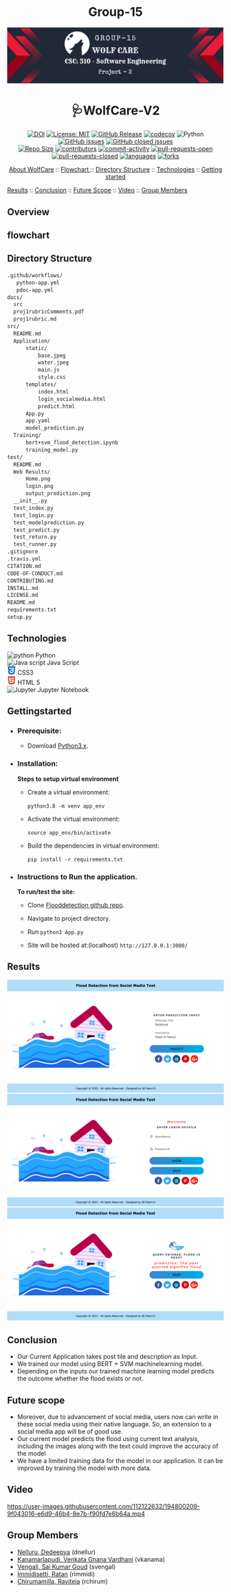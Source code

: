 
<h1 align="center"> Group-15 </h1>

<p align="center"><img src="/header.png"></p>
<h1 align="center"> 🩺WolfCare-V2 </h1>

<div align="center">

[![DOI](https://zenodo.org/badge/546884622.svg)](https://zenodo.org/badge/latestdoi/546884622)
[![License: MIT](https://img.shields.io/badge/License-MIT-yellow.svg)](https://github.com/dnellur4/flood_detection_model/blob/main/LICENSE.md)
[![GitHub Release](https://img.shields.io/github/release/dnellur4/flood_detection_model)](https://github.com/dnellur4/flood_detection_model/releases)
[![codecov](https://codecov.io/gh/dnellur4/flood_detection_model/branch/main/graph/badge.svg?token=lxt6cdJ4iI)](https://codecov.io/gh/dnellur4/flood_detection_model)
![Python](https://img.shields.io/badge/python-v3.8+-yellow.svg)
[![GitHub issues](https://img.shields.io/github/issues/dnellur4/flood_detection_model)](https://github.com/dnellur4/flood_detection_model/issues?q=is%3Aissue+is%3Aopen)
[![GitHub closed issues](https://img.shields.io/github/issues-closed/dnellur4/flood_detection_model)](https://github.com/dnellur4/flood_detection_model/issues?q=is%3Aissue+is%3Aclosed)
  </br>
[![Repo Size](https://img.shields.io/github/repo-size/dnellur4/flood_detection_model?color=brightgreen)](https://github.com/dnellur4/flood_detection_model.git)
[![contributors](https://img.shields.io/github/contributors/dnellur4/flood_detection_model)](https://github.com/dnellur4/flood_detection_model/graphs/contributors)
[![commit-activity](https://img.shields.io/github/commit-activity/w/dnellur4/flood_detection_model?color=blue)](https://github.com/dnellur4/flood_detection_model/graphs/commit-activity)
[![pull-requests-open](https://img.shields.io/github/issues-pr/dnellur4/flood_detection_model?color=yellow)](https://github.com/dnellur4/flood_detection_model/pulls)
[![pull-requests-closed](https://img.shields.io/github/issues-pr-closed/dnellur4/flood_detection_model?color=green)](https://github.com/dnellur4/flood_detection_modelpulls?q=is%3Apr+is%3Aclosed)
[![languages](https://img.shields.io/github/languages/count/dnellur4/flood_detection_model)](https://github.com/dnellur4/flood_detection_model)
[![forks](https://img.shields.io/github/forks/dnellur4/flood_detection_model?style=social)](https://github.com/dnellur4/flood_detection_model/network/members)

</div>


<p align="center">
  <a href="#overview">About WolfCare</a>
  ::
  <a href="#flowchart"> Flowchart </a> 
  ::
  <a href="#directory-structure">Directory Structure</a>
  ::
  <a href="#technologies">Technologies</a>
  ::
  <a href="#gettingstarted">Getting started</a> </br>

  <a href="#results">Results</a>
  ::
  <a href="#conclusion">Conclusion</a>
  ::
  <a href="#future-scope">Future Scope</a>
  ::
  <a href="#video">Video</a>
  ::
  <a href="#group-members">Group Members</a>
  
</p>

## Overview


    
## flowchart

## Directory Structure 
```txt
.github/workflows/
   python-app.yml
   pdoc-app.yml
docs/
  src
  proj1rubricComments.pdf
  proj1rubric.md
src/
  README.md
  Application/
      static/
          base.jpeg
          water.jpeg
          main.js
          style.css
      templates/
          index.html
          login_socialmedia.html
          predict.html
      App.py
      app.yaml
      model_prediction.py
  Training/
      bert+svm_flood_detection.ipynb
      training_model.py
test/
  README.md
  Web Results/
      Home.png
      login.png
      output_prediction.png
  __init__.py
  test_index.py
  test_login.py
  test_modelprediction.py
  test_predict.py
  test_return.py
  test_runner.py
.gitignore
.travis.yml
CITATION.md 
CODE-OF-CONDUCT.md
CONTRIBUTING.md
INSTALL.md
LICENSE.md
README.md
requirements.txt
setup.py         
```
## Technologies

<img src="https://upload.wikimedia.org/wikipedia/commons/c/c3/Python-logo-notext.svg" alt="python" width="20" height="20"/> Python </br>
<img src="https://cdn.jsdelivr.net/gh/devicons/devicon/icons/javascript/javascript-original.svg" alt="Java script" width="20" height="20"/> Java Script </br>
 <img src="https://raw.githubusercontent.com/devicons/devicon/master/icons/css3/css3-plain.svg" alt="html" width="20" height="20"> CSS3 </br>
 <img src="https://raw.githubusercontent.com/devicons/devicon/master/icons/html5/html5-plain.svg" alt="css" width="20" height="20">  HTML 5 </br>
 <img src="https://cdn.jsdelivr.net/gh/devicons/devicon/icons/jupyter/jupyter-original-wordmark.svg" alt="Jupyter" width="20" height="20"> Jupyter Notebook</br>

## Gettingstarted

  - ### Prerequisite:
      - Download [Python3.x](https://www.python.org/downloads/).

   - ### Installation:

      **Steps to setup virtual environment**
     - Create a virtual environment:

        `python3.8 -m venv app_env`
    
     - Activate the virtual environment: 

        `source app_env/bin/activate`
    
     - Build the dependencies in virtual environment:

        `pip install -r requirements.txt`

  - ### Instructions to Run the application.

     **To run/test the site:**

     - Clone [Flooddetection github repo](https://github.com/dnellur4/flood_detection_model).

     - Navigate to project directory.
  
     - Run `python3 App.py`

     - Site will be hosted at:(localhost)
       `http://127.0.0.1:3000/`

## Results
 ![alt text](https://github.com/dnellur4/flood_detection_model/blob/main/test/Web%20Results/home.png)
 ![alt text](https://github.com/dnellur4/flood_detection_model/blob/main/test/Web%20Results/login.png)
 ![alt text](https://github.com/dnellur4/flood_detection_model/blob/main/test/Web%20Results/output_prediction.png)
## Conclusion
  - Our Current Application takes post tile and description as Input.
  - We trained our model using BERT + SVM machinelearning model.
  - Depending on the inputs our trained machine learning model predicts the outcome whether the flood exists or not.
## Future scope
  - Moreover, due to advancement of social media, users now can write in these social media using their native language. So, an extension to a social media app will be of good use.
  - Our current model predicts the flood using  current text analysis, including the images along with the text could improve the accuracy of the model
  - We have a limited training data for the model in our application. It can be improved by training the model with more data.
## Video

https://user-images.githubusercontent.com/112122632/194800209-9f043016-e6d9-46b4-8e7b-f90fd7e6b64a.mp4

## Group Members ##
  - [Nelluru, Dedeepya](mailto:dnellur@ncsu.edu?) (dnellur)
  - [Kanamarlapudi, Venkata Gnana Vardhani](mailto:vkanama@ncsu.edu?) (vkanama)
  - [Vengali, Sai Kumar Goud](mailto:svengal@ncsu.edu?) (svengal)
  - [Immidisetti, Ratan](mailto:rimmidi@ncsu.edu?) (rimmidi)
  - [Chirumamilla, Raviteja](mailto:rchirum@ncsu.edu?) (rchirum)
